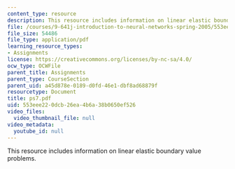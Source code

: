 ```yaml
---
content_type: resource
description: This resource includes information on linear elastic boundary value problems.
file: /courses/9-641j-introduction-to-neural-networks-spring-2005/553eee220dcb26ea4b6a38b0650ef526_ps7.pdf
file_size: 54486
file_type: application/pdf
learning_resource_types:
- Assignments
license: https://creativecommons.org/licenses/by-nc-sa/4.0/
ocw_type: OCWFile
parent_title: Assignments
parent_type: CourseSection
parent_uid: a45d878e-0189-d0fd-46e1-dbf8ad68879f
resourcetype: Document
title: ps7.pdf
uid: 553eee22-0dcb-26ea-4b6a-38b0650ef526
video_files:
  video_thumbnail_file: null
video_metadata:
  youtube_id: null
---
```

This resource includes information on linear elastic boundary value problems.